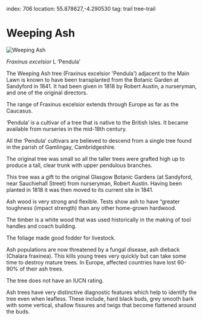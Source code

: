 index: 706
location: 55.878627,-4.290530
tag: trail tree-trail

# Weeping Ash

![Weeping Ash](weeping-ash.jpg)

<p class="species-info"><em>Fraxinus excelsior</em>  L ‘Pendula’</p>

The Weeping Ash tree (Fraxinus excelsior 'Pendula')
adjacent to the Main Lawn is known to have been
transplanted from the Botanic Garden at Sandyford in
1841. It had been given in 1818 by Robert Austin, a
nurseryman, and one of the original directors.

The range of Fraxinus excelsior extends through Europe as far as the Caucasus.

‘Pendula’ is a cultivar of a tree that is native to the British Isles.
 It became available from nurseries in the mid-18th century.

All the ‘Pendula’ cultivars are believed to descend from a single tree found in the parish of Gamlingay,
 Cambridgeshire.

The original tree was small so all the taller trees were grafted high up to produce a tall,
clear trunk with upper pendulous branches.

This tree was a gift to the original Glasgow Botanic Gardens (at Sandyford, near Sauchiehall Street)
from nurseryman, Robert Austin.  Having been planted in 1818 it was then moved to its current site in 1841.

Ash wood is very strong and flexible.  Tests show ash to have “greater toughness (impact strength)
than any other home-grown hardwood.

The timber is a white wood that was used historically in the making of tool handles and coach building.

The foliage made good fodder for livestock.

Ash populations are now threatened by a fungal disease, ash dieback (Chalara fraxinea).
This kills young trees very quickly but can take some time to destroy mature trees.
In Europe, affected countries have lost 60-90% of their ash trees.

The tree does not have an IUCN rating.

Ash trees have very distinctive diagnostic features which help to identify the tree even when leafless.
These include, hard black buds, grey smooth bark with some vertical, shallow fissures and twigs
that become flattened around the buds.